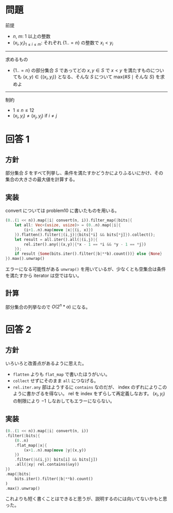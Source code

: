 # 問題
前提
- $n$, $m$: $1$ 以上の整数
- $(x_i, y_i)_{1 \leq i \leq m}$: それぞれ $\{1 ..= n\}$ の整数で $x_i < y_i$
---
求めるもの
- $\{1 ..= n\}$ の部分集合 $S$ であってどの $x,y \in S$ で $x<y$ を満たすものについても $(x,y) \in \{(x_i, y_i)\}$ となる、そんな $S$ について $\text{max} \{\# S \mid \text{そんな \(S\)}\}$ を求めよ
---
制約
- $1 \leq n \leq 12$
- $(x_i, y_i) \neq (x_j, y_j)$ if $i \neq j$

# 回答 1
## 方針
部分集合 $S$ をすべて列挙し、条件を満たすかどうかによりふるいにかけ、その集合の大きさの最大値を計算する。

## 実装
convert については problem10 に書いたものを用いる。

```Rust
(0..(1 << n)).map(|i| convert(n, i)).filter_map(|bits|{
    let all: Vec<(usize, usize)> = (0..n).map(|i|{
        (i+1..n).map(move |x|{(i, x)})
    }).flatten().filter(|(i,j)|{bits[*i] && bits[*j]}).collect();
    let result = all.iter().all(|(i,j)|{
        rel.iter().any(|(x,y)|{*x - 1 == *i && *y - 1 == *j})
    });
    if result {Some(bits.iter().filter(|b|**b).count())} else {None}
}).max().unwrap()
```

エラーになる可能性がある `unwrap()` を用いているが、少なくとも空集合は条件を満たすから iterator は空ではない。

## 計算
部分集合の列挙なので $O(2^n * \alpha)$ になる。

# 回答 2
## 方針
いろいろと改善点があるように思えた。
- `flatten` よりも `flat_map` で書いたほうがいい。
- `collect` せずにそのまま `all` につなげる。
- `rel.iter.any` 部はようするに `contains` なのだが、 index のずれによりこのように書かざるを得ない。 rel を index をずらして再定義しなおす。 $(x_i, y_i)$ の制限により $-1$ しなおしてもエラーにならない。

## 実装
```Rust
(0..(1 << n)).map(|i| convert(n, i))
.filter(|bits|{
    (0..n)
    .flat_map(|x|{
        (x+1..n).map(move |y|(x,y))
    }) 
    .filter(|&(i,j)| bits[i] && bits[j])
    .all(|xy| rel.contains(&xy))
})
.map(|bits| 
    bits.iter().filter(|b|**b).count()
)
.max().unwrap()
```

これよりも短く書くことはできると思うが、説明するのには向いてないかもと思った。